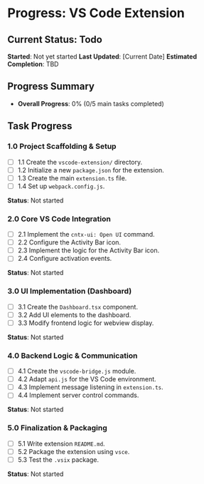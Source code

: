 # Progress: VS Code Extension

## Current Status: Todo

**Started**: Not yet started
**Last Updated**: [Current Date]
**Estimated Completion**: TBD

## Progress Summary

- **Overall Progress**: 0% (0/5 main tasks completed)

## Task Progress

### 1.0 Project Scaffolding & Setup

- [ ] 1.1 Create the `vscode-extension/` directory.
- [ ] 1.2 Initialize a new `package.json` for the extension.
- [ ] 1.3 Create the main `extension.ts` file.
- [ ] 1.4 Set up `webpack.config.js`.

**Status**: Not started

### 2.0 Core VS Code Integration

- [ ] 2.1 Implement the `cntx-ui: Open UI` command.
- [ ] 2.2 Configure the Activity Bar icon.
- [ ] 2.3 Implement the logic for the Activity Bar icon.
- [ ] 2.4 Configure activation events.

**Status**: Not started

### 3.0 UI Implementation (Dashboard)

- [ ] 3.1 Create the `Dashboard.tsx` component.
- [ ] 3.2 Add UI elements to the dashboard.
- [ ] 3.3 Modify frontend logic for webview display.

**Status**: Not started

### 4.0 Backend Logic & Communication

- [ ] 4.1 Create the `vscode-bridge.js` module.
- [ ] 4.2 Adapt `api.js` for the VS Code environment.
- [ ] 4.3 Implement message listening in `extension.ts`.
- [ ] 4.4 Implement server control commands.

**Status**: Not started

### 5.0 Finalization & Packaging

- [ ] 5.1 Write extension `README.md`.
- [ ] 5.2 Package the extension using `vsce`.
- [ ] 5.3 Test the `.vsix` package.

**Status**: Not started
